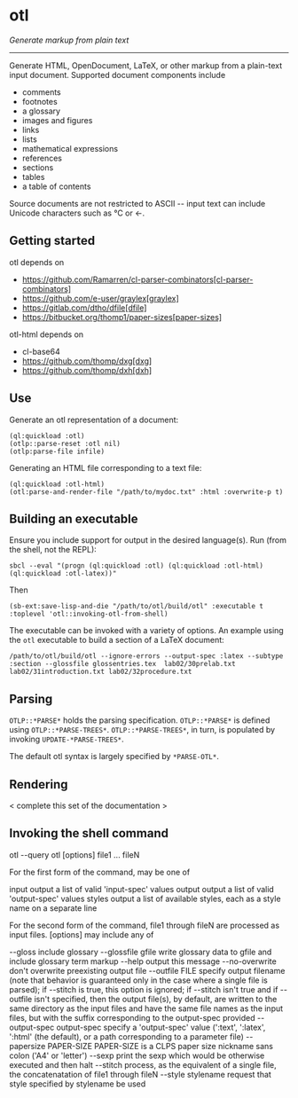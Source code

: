 # otl

*Generate markup from plain text*

---

Generate HTML, OpenDocument, LaTeX, or other markup from a plain-text input document. Supported document components include 
- comments
- footnotes
- a glossary
- images and figures 
- links
- lists
- mathematical expressions
- references
- sections
- tables
- a table of contents

Source documents are not restricted to ASCII -- input text can include Unicode characters such as ℃ or ←.



## Getting started

otl depends on
- https://github.com/Ramarren/cl-parser-combinators[cl-parser-combinators]
- https://github.com/e-user/graylex[graylex]
- https://gitlab.com/dtho/dfile[dfile]
- https://bitbucket.org/thomp1/paper-sizes[paper-sizes]

otl-html depends on
- cl-base64
- https://github.com/thomp/dxg[dxg]
- https://github.com/thomp/dxh[dxh]


## Use

Generate an otl representation of a document:
	 
    (ql:quickload :otl)
	(otlp::parse-reset :otl nil)
    (otlp:parse-file infile)


Generating an HTML file corresponding to a text file:

    (ql:quickload :otl-html)
    (otl:parse-and-render-file "/path/to/mydoc.txt" :html :overwrite-p t)


## Building an executable

Ensure you include support for output in the desired language(s). Run (from the shell, not the REPL):

    sbcl --eval "(progn (ql:quickload :otl) (ql:quickload :otl-html) (ql:quickload :otl-latex))"
	
Then

	(sb-ext:save-lisp-and-die "/path/to/otl/build/otl" :executable t :toplevel 'otl::invoking-otl-from-shell)


The executable can be invoked with a variety of options. An example using the `otl` executable to build a section of a LaTeX document:

    /path/to/otl/build/otl --ignore-errors --output-spec :latex --subtype :section --glossfile glossentries.tex  lab02/30prelab.txt lab02/31introduction.txt lab02/32procedure.txt


## Parsing

`OTLP::*PARSE*` holds the parsing specification. `OTLP::*PARSE*` is defined using `OTLP::*PARSE-TREES*`. `OTLP::*PARSE-TREES*`, in turn, is populated by invoking `UPDATE-*PARSE-TREES*`. 

The default otl syntax is largely specified by `*PARSE-OTL*`.


## Rendering

< complete this set of the documentation >


## Invoking the shell command

otl --query <query text>
otl [options] file1 ... fileN


For the first form of the command, <query text> may be one of

input
        output a list of valid 'input-spec' values
output
        output a list of valid 'output-spec' values
styles
        output a list of available styles, each as a style name on a separate line


For the second form of the command, file1 through fileN are processed as input files. [options] may include any of

--gloss
        include glossary
--glossfile gfile
        write glossary data to gfile and include glossary term markup
--help
        output this message
--no-overwrite
        don't overwrite preexisting output file
--outfile FILE
        specify output filename (note that behavior is guaranteed only in the case where a single file is parsed); if --stitch is true, this option is ignored; if --stitch isn't true and if --outfile isn't specified, then the output file(s), by default, are written to the same directory as the input files and have the same file names as the input files, but with the suffix corresponding to the output-spec provided
--output-spec output-spec
        specify a 'output-spec' value (':text', ':latex', ':html' (the default), or a path corresponding to a parameter file)
--papersize PAPER-SIZE
        PAPER-SIZE is a CLPS paper size nickname sans colon ('A4' or 'letter')
--sexp
        print the sexp which would be otherwise executed and then halt
--stitch
        process, as the equivalent of a single file, the concatenatation of file1 through fileN
--style stylename
        request that style specified by stylename be used
